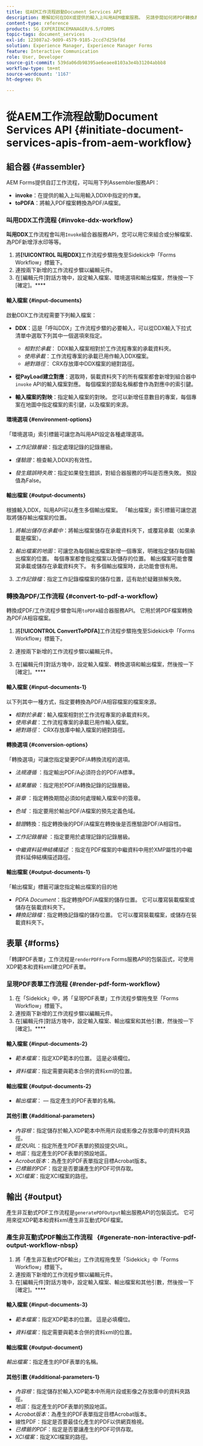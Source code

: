 ```yaml
---
title: 從AEM工作流程啟動Document Services API
description: 瞭解如何在DDX或提供的輸入上叫用AEM檔案服務。 另請參閱如何將PDF轉換為PDF/A
content-type: reference
products: SG_EXPERIENCEMANAGER/6.5/FORMS
topic-tags: document_services
exl-id: 123087a2-9d09-4579-9185-2ccd7d25bf8d
solution: Experience Manager, Experience Manager Forms
feature: Interactive Communication
role: User, Developer
source-git-commit: 539da06db98395ae6eaee8103a3e4b31204abbb8
workflow-type: tm+mt
source-wordcount: '1167'
ht-degree: 0%

---
```


# 從AEM工作流程啟動Document Services API  {#initiate-document-services-apis-from-aem-workflow}

## 組合器 {#assembler}

AEM Forms提供自訂工作流程，可叫用下列Assembler服務API：

* **invoke**：在提供的輸入上叫用輸入DDX中指定的作業。
* **toPDFA**：將輸入PDF檔案轉換為PDF/A檔案。

### 叫用DDX工作流程 {#invoke-ddx-workflow}

**叫用DDX**&#x200B;工作流程會叫用`Invoke`組合器服務API，您可以用它來組合或分解檔案、為PDF新增浮水印等等。

1. 將&#x200B;**[!UICONTROL 叫用DDX]**&#x200B;工作流程步驟拖曳至Sidekick中「Forms Workflow」標籤下。
1. 連按兩下新增的工作流程步驟以編輯元件。
1. 在[編輯元件]對話方塊中，設定輸入檔案、環境選項和輸出檔案，然後按一下[確定]。****

#### 輸入檔案 {#input-documents}

啟動DDX工作流程需要下列輸入檔案：

* **DDX**：這是「呼叫DDX」工作流程步驟的必要輸入，可以從DDX輸入下拉式清單中選取下列其中一個選項來指定。

   * *相對於承載*： DDX輸入檔案相對於工作流程專案的承載資料夾。
   * *使用承載*：工作流程專案的承載已用作輸入DDX檔案。
   * *絕對路徑*： CRX存放庫中DDX檔案的絕對路徑。

* **從PayLoad建立對應**：選取時，裝載資料夾下的所有檔案都會新增到組合器中`invoke` API的輸入檔案對應。 每個檔案的節點名稱都會作為對應中的索引鍵。

* **輸入檔案的對映**：指定輸入檔案的對映。 您可以新增任意數目的專案，每個專案在地圖中指定檔案的索引鍵，以及檔案的來源。

#### 環境選項 {#environment-options}

「環境選項」索引標籤可讓您為叫用API設定各種處理選項。

* *工作記錄層級*：指定處理記錄的記錄層級。
* *僅驗證*：檢查輸入DDX的有效性。

* *發生錯誤時失敗*：指定如果發生錯誤，對組合器服務的呼叫是否應失敗。 預設值為False。

#### 輸出檔案 {#output-documents}

根據輸入DDX，叫用API可以產生多個輸出檔案。 「輸出檔案」索引標籤可讓您選取將儲存輸出檔案的位置。

1. *將輸出儲存在承載中*：將輸出檔案儲存在承載資料夾下，或覆寫承載（如果承載是檔案）。
1. *輸出檔案的地圖*：可讓您為每個輸出檔案新增一個專案，明確指定儲存每個輸出檔案的位置。 每個專案都會指定檔案以及儲存的位置。 輸出檔案可能會覆寫承載或儲存在承載資料夾下。 有多個輸出檔案時，此功能會很有用。

1. *工作記錄檔*：指定工作記錄檔檔案的儲存位置，這有助於疑難排解失敗。

### 轉換為PDF/工作流程 {#convert-to-pdf-a-workflow}

轉換成PDF/工作流程步驟會叫用`toPDFA`組合器服務API。 它用於將PDF檔案轉換為PDF/A相容檔案。

1. 將&#x200B;**[!UICONTROL ConvertToPDFA]**&#x200B;工作流程步驟拖曳至Sidekick中「Forms Workflow」標籤下。

1. 連按兩下新增的工作流程步驟以編輯元件。
1. 在[編輯元件]對話方塊中，設定輸入檔案、轉換選項和輸出檔案，然後按一下[確定]。****

#### 輸入檔案 {#input-documents-1}

以下列其中一種方式，指定要轉換為PDF/A相容檔案的檔案來源。

* *相對於承載*：輸入檔案相對於工作流程專案的承載資料夾。
* *使用承載*：工作流程專案的承載已用作輸入檔案。
* *絕對路徑*： CRX存放庫中輸入檔案的絕對路徑。

#### 轉換選項 {#conversion-options}

「轉換選項」可讓您指定變更PDF/A轉換流程的選項。

* *法規遵循* ：指定輸出PDF/A必須符合的PDF/A標準。
* *結果層級* ：指定用於PDF/A轉換記錄的記錄層級。
* *簽章* ：指定轉換期間必須如何處理輸入檔案中的簽章。
* *色域* ：指定要用於輸出PDF/A檔案的預先定義色域。
* *驗證*&#x200B;轉換：指定轉換後的PDF/A檔案在轉換後是否應驗證PDF/A相容性。
* *工作記錄層級* ：指定要用於處理記錄的記錄層級。

* *中繼資料延伸結構描述* ：指定在PDF檔案的中繼資料中用於XMP屬性的中繼資料延伸結構描述路徑。

#### 輸出檔案 {#output-documents-1}

「輸出檔案」標籤可讓您指定輸出檔案的目的地

* *PDFA Document*：指定轉換PDF/A檔案的儲存位置。 它可以覆寫裝載檔案或儲存在裝載資料夾下。
* *轉換記錄檔*：指定轉換記錄檔的儲存位置。 它可以覆寫裝載檔案，或儲存在裝載資料夾下。

## 表單 {#forms}

「轉譯PDF表單」工作流程是`renderPDFForm` Forms服務API的包裝函式，可使用XDP範本和資料xml建立PDF表單。

### 呈現PDF表單工作流程 {#render-pdf-form-workflow}

1. 在「Sidekick」中，將「呈現PDF表單」工作流程步驟拖曳至「Forms Workflow」標籤下。
1. 連按兩下新增的工作流程步驟以編輯元件。
1. 在[編輯元件]對話方塊中，設定輸入檔案、輸出檔案和其他引數，然後按一下[確定]。****

#### 輸入檔案 {#input-documents-2}

* *範本檔案*：指定XDP範本的位置。 這是必填欄位。

* *資料檔案*：指定需要與範本合併的資料xml的位置。

#### 輸出檔案 {#output-documents-2}

* *輸出檔案*： — 指定產生的PDF表單的名稱。

#### 其他引數 {#additional-parameters}

* *內容根*：指定儲存於輸入XDP範本中所用片段或影像之存放庫中的資料夾路徑。
* *提交URL*：指定所產生PDF表單的預設提交URL。
* *地區*：指定產生的PDF表單的預設地區。
* *Acrobat版本*：為產生的PDF表單指定目標Acrobat版本。
* *已標籤的PDF*：指定是否要讓產生的PDF可供存取。
* *XCI檔案*：指定XCI檔案的路徑。

## 輸出 {#output}

產生非互動式PDF工作流程是`generatePDFOutput`輸出服務API的包裝函式。 它可用來從XDP範本和資料xml產生非互動式PDF檔案。

### 產生非互動式PDF輸出工作流程   {#generate-non-interactive-pdf-output-workflow-nbsp}

1. 將「產生非互動式PDF輸出」工作流程拖曳至「Sidekick」中「Forms Workflow」標籤下。
1. 連按兩下新增的工作流程步驟以編輯元件。
1. 在[編輯元件]對話方塊中，設定輸入檔案、輸出檔案和其他引數，然後按一下[確定]。****

#### 輸入檔案 {#input-documents-3}

* *範本檔案*：指定XDP範本的位置。 這是必填欄位。

* *資料檔案*：指定需要與範本合併的資料xml的位置。

#### 輸出檔案 {#output-document}

*輸出檔案*：指定產生的PDF表單的名稱。

#### 其他引數 {#additional-parameters-1}

* *內容根*：指定儲存於輸入XDP範本中所用片段或影像之存放庫中的資料夾路徑。
* *地區*：指定產生的PDF表單的預設地區。
* *Acrobat版本*：為產生的PDF表單指定目標Acrobat版本。
* 線性PDF：指定是否要最佳化產生的PDF以供網頁檢視。
* *已標籤的PDF*：指定是否要讓產生的PDF可供存取。
* *XCI檔案*：指定XCI檔案的路徑。

